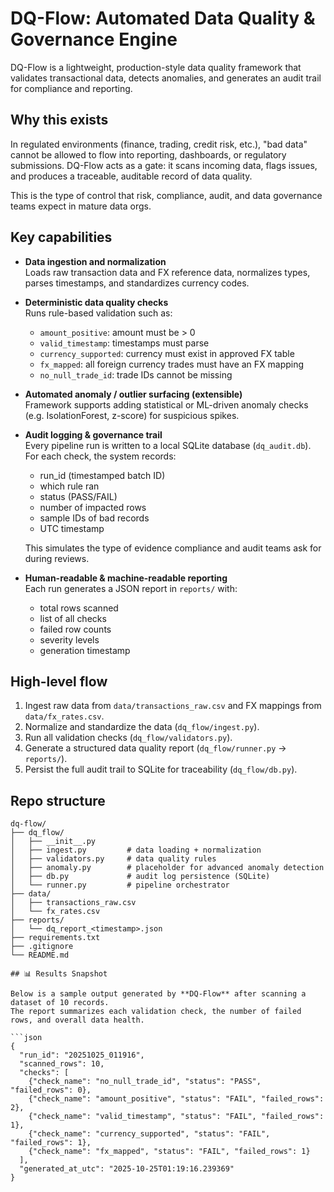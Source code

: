 # DQ-Flow: Automated Data Quality & Governance Engine

DQ-Flow is a lightweight, production-style data quality framework that validates transactional data, detects anomalies, and generates an audit trail for compliance and reporting.

## Why this exists
In regulated environments (finance, trading, credit risk, etc.), "bad data" cannot be allowed to flow into reporting, dashboards, or regulatory submissions. DQ-Flow acts as a gate: it scans incoming data, flags issues, and produces a traceable, auditable record of data quality.

This is the type of control that risk, compliance, audit, and data governance teams expect in mature data orgs.

## Key capabilities
- **Data ingestion and normalization**  
  Loads raw transaction data and FX reference data, normalizes types, parses timestamps, and standardizes currency codes.

- **Deterministic data quality checks**  
  Runs rule-based validation such as:
  - `amount_positive`: amount must be > 0
  - `valid_timestamp`: timestamps must parse
  - `currency_supported`: currency must exist in approved FX table
  - `fx_mapped`: all foreign currency trades must have an FX mapping
  - `no_null_trade_id`: trade IDs cannot be missing

- **Automated anomaly / outlier surfacing (extensible)**  
  Framework supports adding statistical or ML-driven anomaly checks (e.g. IsolationForest, z-score) for suspicious spikes.

- **Audit logging & governance trail**  
  Every pipeline run is written to a local SQLite database (`dq_audit.db`). For each check, the system records:
  - run_id (timestamped batch ID)
  - which rule ran
  - status (PASS/FAIL)
  - number of impacted rows
  - sample IDs of bad records
  - UTC timestamp

  This simulates the type of evidence compliance and audit teams ask for during reviews.

- **Human-readable & machine-readable reporting**  
  Each run generates a JSON report in `reports/` with:
  - total rows scanned
  - list of all checks
  - failed row counts
  - severity levels
  - generation timestamp

## High-level flow
1. Ingest raw data from `data/transactions_raw.csv` and FX mappings from `data/fx_rates.csv`.
2. Normalize and standardize the data (`dq_flow/ingest.py`).
3. Run all validation checks (`dq_flow/validators.py`).
4. Generate a structured data quality report (`dq_flow/runner.py` → `reports/`).
5. Persist the full audit trail to SQLite for traceability (`dq_flow/db.py`).

## Repo structure
```text
dq-flow/
├── dq_flow/
│   ├── __init__.py
│   ├── ingest.py         # data loading + normalization
│   ├── validators.py     # data quality rules
│   ├── anomaly.py        # placeholder for advanced anomaly detection
│   ├── db.py             # audit log persistence (SQLite)
│   └── runner.py         # pipeline orchestrator
├── data/
│   ├── transactions_raw.csv
│   └── fx_rates.csv
├── reports/
│   └── dq_report_<timestamp>.json
├── requirements.txt
├── .gitignore
└── README.md

## 📊 Results Snapshot

Below is a sample output generated by **DQ-Flow** after scanning a dataset of 10 records.  
The report summarizes each validation check, the number of failed rows, and overall data health.

```json
{
  "run_id": "20251025_011916",
  "scanned_rows": 10,
  "checks": [
    {"check_name": "no_null_trade_id", "status": "PASS", "failed_rows": 0},
    {"check_name": "amount_positive", "status": "FAIL", "failed_rows": 2},
    {"check_name": "valid_timestamp", "status": "FAIL", "failed_rows": 1},
    {"check_name": "currency_supported", "status": "FAIL", "failed_rows": 1},
    {"check_name": "fx_mapped", "status": "FAIL", "failed_rows": 1}
  ],
  "generated_at_utc": "2025-10-25T01:19:16.239369"
}

